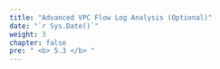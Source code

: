 ```yaml
---
title: "Advanced VPC Flow Log Analysis (Optional)"
date: "`r Sys.Date()`"
weight: 3
chapter: false
pre: " <b> 5.3 </b> "
---
```

